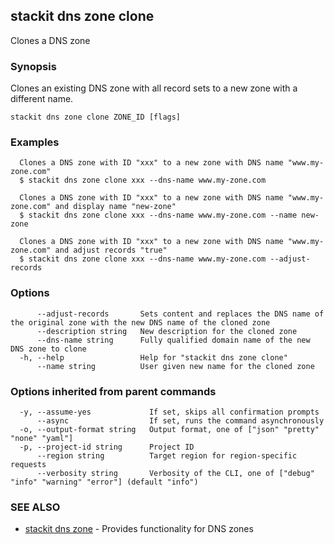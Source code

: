 ## stackit dns zone clone

Clones a DNS zone

### Synopsis

Clones an existing DNS zone with all record sets to a new zone with a different name.

```
stackit dns zone clone ZONE_ID [flags]
```

### Examples

```
  Clones a DNS zone with ID "xxx" to a new zone with DNS name "www.my-zone.com"
  $ stackit dns zone clone xxx --dns-name www.my-zone.com

  Clones a DNS zone with ID "xxx" to a new zone with DNS name "www.my-zone.com" and display name "new-zone"
  $ stackit dns zone clone xxx --dns-name www.my-zone.com --name new-zone

  Clones a DNS zone with ID "xxx" to a new zone with DNS name "www.my-zone.com" and adjust records "true"
  $ stackit dns zone clone xxx --dns-name www.my-zone.com --adjust-records
```

### Options

```
      --adjust-records       Sets content and replaces the DNS name of the original zone with the new DNS name of the cloned zone
      --description string   New description for the cloned zone
      --dns-name string      Fully qualified domain name of the new DNS zone to clone
  -h, --help                 Help for "stackit dns zone clone"
      --name string          User given new name for the cloned zone
```

### Options inherited from parent commands

```
  -y, --assume-yes             If set, skips all confirmation prompts
      --async                  If set, runs the command asynchronously
  -o, --output-format string   Output format, one of ["json" "pretty" "none" "yaml"]
  -p, --project-id string      Project ID
      --region string          Target region for region-specific requests
      --verbosity string       Verbosity of the CLI, one of ["debug" "info" "warning" "error"] (default "info")
```

### SEE ALSO

* [stackit dns zone](./stackit_dns_zone.md)	 - Provides functionality for DNS zones

